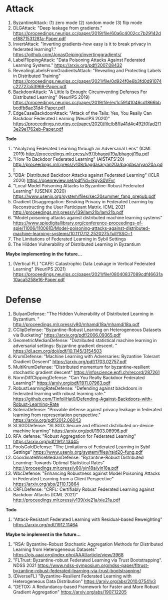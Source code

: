 # Attack
1. ByzantineAttack: (1) zero mode (2) random mode (3) flip mode
2. DLGAttack: "Deep leakage from gradients." 
https://proceedings.neurips.cc/paper/2019/file/60a6c4002cc7b29142def8871531281a-Paper.pdf
3. InvertAttack: "Inverting gradients-how easy is it to break privacy in federated learning?."
https://github.com/JonasGeiping/invertinggradients/
4. LabelFlippingAttack: "Data Poisoning Attacks Against Federated Learning Systems." 
https://arxiv.org/pdf/2007.08432
5. RevealingLabelsFromGradientsAttack: "Revealing and Protecting Labels in Distributed Training" 
https://proceedings.neurips.cc/paper/2021/file/0d924f0e6b3fd0d91074c22727a53966-Paper.pdf
6. BackdoorAttack: "A Little Is Enough: Circumventing Defenses For Distributed Learning" (NeurIPS 2019) 
https://proceedings.neurips.cc/paper/2019/file/ec1c59141046cd1866bbbcdfb6ae31d4-Paper.pdf
7. EdgeCaseBackdoorAttack: "Attack of the Tails: Yes, You Really Can Backdoor Federated Learning (NeurIPS 2020)" 
https://proceedings.neurips.cc/paper/2020/file/b8ffa41d4e492f0fad2f13e29e1762eb-Paper.pdf

**Todo**
1. "Analyzing Federated Learning through an Adversarial Lens" (ICML 2019) 
http://proceedings.mlr.press/v97/bhagoji19a/bhagoji19a.pdf
2. "How To Backdoor Federated Learning" (AISTATS'20) 
http://proceedings.mlr.press/v108/bagdasaryan20a/bagdasaryan20a.pdf
3. "DBA: Distributed Backdoor Attacks against Federated Learning" (ICLR 2020)
https://openreview.net/pdf?id=rkgyS0VFvr
4. "Local Model Poisoning Attacks to Byzantine-Robust Federated Learning" (USENIX 2020)
https://www.usenix.org/system/files/sec20summer_fang_prepub.pdf
5. Gradient Disaggregation: Breaking Privacy in Federated Learning by Reconstructing the User Participant Matrix. ICML 2021
http://proceedings.mlr.press/v139/lam21b/lam21b.pdf
6. “Model poisoning attacks against distributed machine learning systems” 
https://www.spiedigitallibrary.org/conference-proceedings-of-spie/11006/110061D/Model-poisoning-attacks-against-distributed-machine-learning-systems/10.1117/12.2520275.full?SSO=1
7. The Limitations of Federated Learning in Sybil Settings
8. The Hidden Vulnerability of Distributed Learning in Byzantium

**Maybe implementing in the future...**
1. (Vertical FL) "CAFE: Catastrophic Data Leakage in Vertical Federated Learning" (NeurIPS 2021)
https://proceedings.neurips.cc/paper/2021/file/08040837089cdf46631a10aca5258e16-Paper.pdf


# Defense
1. BulyanDefense: "The Hidden Vulnerability of Distributed Learning in Byzantium. "
http://proceedings.mlr.press/v80/mhamdi18a/mhamdi18a.pdf
2. CClipDefense: "Byzantine-Robust Learning on Heterogeneous Datasets via Bucketing"
https://arxiv.org/pdf/2006.09365.pdf
3. GeometricMedianDefense: "Distributed statistical machine learning in adversarial settings: Byzantine gradient descent. "
https://dl.acm.org/doi/pdf/10.1145/3154503
4. KrumDefense: "Machine Learning with Adversaries: Byzantine Tolerant Gradient Descent"
https://arxiv.org/pdf/1703.02757.pdf
5. MultiKrumDefense: "Distributed momentum for byzantine-resilient stochastic gradient descent"
https://infoscience.epfl.ch/record/287261
6. NormDiffClippingDefense: "Can You Really Backdoor Federated Learning?" 
https://arxiv.org/pdf/1911.07963.pdf 
7. RobustLearningRateDefense: "Defending against backdoors in federated learning with robust learning rate."
https://github.com/TinfoilHat0/Defending-Against-Backdoors-with-Robust-Learning-Rate
8. SoteriaDefense: "Provable defense against privacy leakage in federated learning from representation perspective." 
https://arxiv.org/pdf/2012.06043
9. SLSGDDefense: "SLSGD: Secure and efficient distributed on-device machine learning"
https://arxiv.org/pdf/1903.06996.pdf
10. RFA_defense: "Robust Aggregation for Federated Learning"
https://arxiv.org/pdf/1912.13445
11. FoolsGoldDefense: "The Limitations of Federated Learning in Sybil Settings"
https://www.usenix.org/system/files/raid20-fung.pdf
12. CoordinateWiseMedianDefense: "Byzantine-Robust Distributed Learning: Towards Optimal Statistical Rates"
http://proceedings.mlr.press/v80/yin18a/yin18a.pdf
13. WbcDefense: "Enhancing Robustness against Model Poisoning Attacks in Federated Learning from a Client Perspective" 
https://arxiv.org/abs/2110.13864
14. CRFLDefense: "CRFL: Certifiably Robust Federated Learning against Backdoor Attacks (ICML 2021)"
http://proceedings.mlr.press/v139/xie21a/xie21a.pdf



**Todo**
1. "Attack-Resistant Federated Learning with Residual-based Reweighting"
https://arxiv.org/pdf/1912.11464


**Maybe to implement in the future...**
1. "RSA: Byzantine-Robust Stochastic Aggregation Methods for Distributed Learning from Heterogeneous Datasets"
https://ojs.aaai.org/index.php/AAAI/article/view/3968
2. "FLTrust: Byzantine-robust Federated Learning via Trust Bootstrapping". NDSS 2021
https://www.ndss-symposium.org/ndss-paper/fltrust-byzantine-robust-federated-learning-via-trust-bootstrapping/
3. (DiverseFL) "Byzantine-Resilient Federated Learning with Heterogeneous Data Distribution"
https://arxiv.org/abs/2010.07541v3
4. "DETOX: A Redundancy-based Framework for Faster and More Robust Gradient Aggregation"
https://arxiv.org/abs/1907.12205
